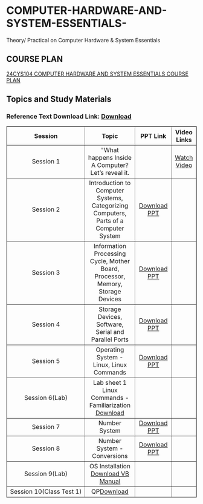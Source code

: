 # COMPUTER-HARDWARE-AND-SYSTEM-ESSENTIALS-
Theory/ Practical on Computer Hardware &amp; System Essentials
## COURSE PLAN
[24CYS104 COMPUTER HARDWARE AND SYSTEM ESSENTIALS COURSE PLAN](https://amritauniv-my.sharepoint.com/:w:/g/personal/vishnuss_am_amrita_edu/ETDK8yZ2Jn5GqEUBoxQAscMBwtw9bR4A9fqeQhw-Dh3lng?e=R3ek8m)
## Topics and Study Materials
### Reference Text Download Link: <a href="https://amritauniv-my.sharepoint.com/:b:/g/personal/vishnuss_am_amrita_edu/Ec6kyK1C-fBHizd4dtmvKPYB0oV2M1_LZl5yX-nKz6yWag?e=CCtFsy">Download</a>
<table border="1" width="100%">
  <tr>
    <th style="width: 30%; text-align: center; white-space: nowrap;">Session</th>
    <th style="width: 35%; text-align: center;">Topic</th>
    <th style="width: 25%; text-align: center;">PPT Link</th>
    <th style="width: 25%; text-align: center;">Video Links</th>
  </tr>
  <tr>
    <td style="text-align: center; white-space: nowrap;">Session 1</td>
    <td style="text-align: center;">"What happens Inside A Computer? Let’s reveal it.</td>
    <td style="text-align: center;"></td>
    <td style="text-align: center;">
      <a href="https://youtu.be/AkFi90lZmXA?si=LmY7-Lc01kN6MIsz">Watch Video</a>
    </td>
  </tr>
  <tr>
    <td style="text-align: center; white-space: nowrap;">Session 2</td>
    <td style="text-align: center;">Introduction to Computer Systems, Categorizing Computers, Parts of a Computer System</td>
    <td style="text-align: center;">
      <a href="https://amritauniv-my.sharepoint.com/:p:/g/personal/vishnuss_am_amrita_edu/EWMpZ_qOERtNvlS6M6l37UABX3XJWTaBNWKYpj-hTP_erg?e=6V8Nki">Download PPT</a>
    </td>
    <td style="text-align: center;"></td>
  </tr>
  <tr>
    <td style="text-align: center; white-space: nowrap;">Session 3</td>
    <td style="text-align: center;">Information Processing Cycle, Mother Board, Processor, Memory, Storage Devices</td>
    <td style="text-align: center;">
      <a href="https://amritauniv-my.sharepoint.com/:p:/g/personal/vishnuss_am_amrita_edu/EbBhsyKxNGtEu5DIoVclO0wBik2Yn5fMfiaFOYSsdESqMg?e=IWwjvR">Download PPT</a>
    </td>
    <td style="text-align: center;"></td>
  </tr>
  <tr>
    <td style="text-align: center; white-space: nowrap;">Session 4</td>
    <td style="text-align: center;">Storage Devices, Software, Serial and Parallel Ports</td>
    <td style="text-align: center;">
      <a href="https://amritauniv-my.sharepoint.com/:p:/g/personal/vishnuss_am_amrita_edu/EXsJ3ad4wLFCpwIVNMOxOyEB22zTDlDzj8jb4Mhe-Pa28w?e=RJrfwJ">Download PPT</a>
    </td>
    <td style="text-align: center;"></td>
  </tr>
  <tr>
    <td style="text-align: center; white-space: nowrap;">Session 5</td>
    <td style="text-align: center;">Operating System - Linux, Linux Commands</td>
    <td style="text-align: center;"><a href="https://amritauniv-my.sharepoint.com/:p:/g/personal/vishnuss_am_amrita_edu/EeaZXEWFuo5HsR_evjZMmN0BORO7wnKHp-RxzYHKrYSdvg?e=7hT0zj">Download PPT</a></td>
    <td style="text-align: center;"></td>
  </tr>
   <tr>
    <td style="text-align: center; white-space: nowrap;">Session 6(Lab)</td>
    <td style="text-align: center;">Lab sheet 1 Linux Commands - Familiarization <a href ="https://amritauniv-my.sharepoint.com/:b:/g/personal/vishnuss_am_amrita_edu/EXvQgZcah69AiHkc_e4c2C8B5MOn6mk6kGlH72sFsjq0Rw?e=eAaSHb">Download<a></td>
    <td style="text-align: center;"></td>
    <td style="text-align: center;"></td>
  </tr>
<tr>
    <td style="text-align: center; white-space: nowrap;">Session 7</td>
    <td style="text-align: center;">Number System</td>
    <td style="text-align: center;"><a href="https://amritauniv-my.sharepoint.com/:p:/g/personal/vishnuss_am_amrita_edu/EQVmCQJQnKtJqPBcK45Rb3IBMOoSrhcQWevDVdWd9qnazg?e=QLTDv3">Download PPT</td>
    <td style="text-align: center;"></td>
  </tr>
  <tr>
    <td style="text-align: center; white-space: nowrap;">Session 8</td>
    <td style="text-align: center;">Number System - Conversions</td>
    <td style="text-align: center;"><a href="https://amritauniv-my.sharepoint.com/:p:/g/personal/vishnuss_am_amrita_edu/EcJyLqZc8fBAtbdchwXZiTkBDWNVba4H-muj_WDDgoYX5g?e=N7Zzd8">Download PPT</td>
    <td style="text-align: center;"></td>
  </tr>
    <tr>
    <td style="text-align: center; white-space: nowrap;">Session 9(Lab)</td>
    <td style="text-align: center;">OS Installation <a href="https://amritauniv-my.sharepoint.com/:b:/g/personal/vishnuss_am_amrita_edu/EYeyPFRnXw5Ht9yF0DvGi7EBYF7hSnyDyO9kwqIoWjeO-Q?e=LfdrOv">Download VB Manual</a></td>
    <td style="text-align: center;"></td>
    <td style="text-align: center;"></td>
  </tr>
 <tr>
    <td style="text-align: center; white-space: nowrap;">Session 10(Class Test 1)</td>
    <td style="text-align: center;">QP<a href ="https://amritauniv-my.sharepoint.com/:b:/g/personal/vishnuss_am_amrita_edu/EQSR8Msr5H1Fk8vROzyUwgcBI8rJItHkp4DmhqbDGLBe0w?e=UfQIw8">Download</a></td>
    <td style="text-align: center;"></td>
    <td style="text-align: center;"></td>
  </tr>

      
</table>
  
</table>
